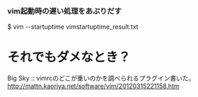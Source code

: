 ### vim起動時の遅い処理をあぶりだす
$ vim --startuptime vimstartuptime_result.txt

# それでもダメなとき？
Big Sky :: vimrcのどこが重いのかを調べられるプラグイン書いた。 http://mattn.kaoriya.net/software/vim/20120315221158.htm



